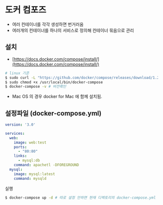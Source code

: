 # 도커 컴포즈 
- 여러 컨테이너를 각각 생성하면 번거러움 
- 여러개의 컨테이너를 하나의 서비스로 정의해 컨테이너 묶음으로 관리 

## 설치 
- [https://docs.docker.com/compose/install/](https://docs.docker.com/compose/install/)

```sh 
# linux 기준
$ sudo curl -L "https://github.com/docker/compose/releases/download/1.26.0/docker-compose-$(uname -s)-$(uname -m)" -o /usr/local/bin/docker-compose
$ sudo chmod +x /usr/local/bin/docker-compose
$ docker-compose -v # 버전확인 
```

- Mac OS 의 경우 docker for Mac 에 함께 설치됨. 

## 설정파일 (docker-compose.yml)

```yaml
version: '3.0'

services:
  web: 
    image: web:test
    ports:
      - "80:80"
    links:
      - mysql:db
    command: apachetl -DFOREGROUND
  mysql:
    image: mysql:latest
    command: mysqld
```

실행 
```sh 
$ docker-compose up -d # 따로 설정 안하면 현재 디렉토리의 docker-compose.yml 파일 읽음.
```


